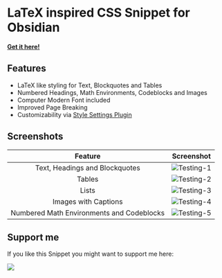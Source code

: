 # LaTeX inspired CSS Snippet for Obsidian

**[Get it here!](https://www.buymeacoffee.com/phibr0/e/42263)**

## Features

- LaTeX like styling for Text, Blockquotes and Tables
- Numbered Headings, Math Environments, Codeblocks and Images
- Computer Modern Font included
- Improved Page Breaking
- Customizability via [Style Settings Plugin](https://github.com/mgmeyers/obsidian-style-settings)

## Screenshots

|                  Feature                  | Screenshot                                                                                                          |
|:-----------------------------------------:| ------------------------------------------------------------------------------------------------------------------- |
|      Text, Headings and Blockquotes       | ![Testing-1](https://user-images.githubusercontent.com/59741989/132961959-97cb912c-17f4-48eb-b8fa-a8be0ffd5a3f.png) |
|                  Tables                   | ![Testing-2](https://user-images.githubusercontent.com/59741989/132961964-142323f0-253d-4325-8feb-5640a33aed3c.png) |
|                   Lists                   | ![Testing-3](https://user-images.githubusercontent.com/59741989/132961971-46f0643c-23cb-4745-b4f7-4a091ac85ee0.png) |
|           Images with Captions            | ![Testing-4](https://user-images.githubusercontent.com/59741989/132961977-2709192f-abfe-49f9-9d6b-900a045a7b94.png) | 
| Numbered Math Environments and Codeblocks | ![Testing-5](https://user-images.githubusercontent.com/59741989/132961981-4222af6a-ab0b-4630-9133-95484de63c81.png) |

## Support me

If you like this Snippet you might want to support me here:

<a href="https://www.buymeacoffee.com/phibr0"><img src="https://img.buymeacoffee.com/button-api/?text=Buy me a coffee&emoji=&slug=phibr0&button_colour=5F7FFF&font_colour=ffffff&font_family=Inter&outline_colour=000000&coffee_colour=FFDD00"></a>
